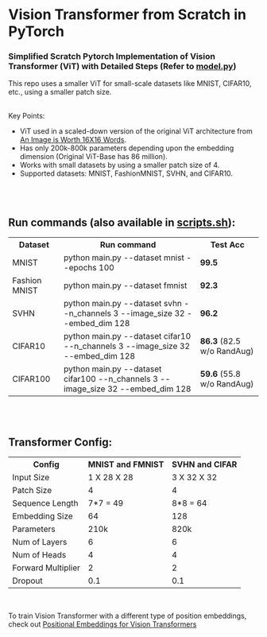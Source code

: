# Vision Transformer from Scratch in PyTorch
### Simplified Scratch Pytorch Implementation of Vision Transformer (ViT) with Detailed Steps (Refer to <a href="model.py">model.py</a>)
This repo uses a smaller ViT for small-scale datasets like MNIST, CIFAR10, etc., using a smaller patch size.<br><br>

Key Points:
<ul>
  <li>ViT used in a scaled-down version of the original ViT architecture from <a href="https://arxiv.org/pdf/2010.11929.pdf">An Image is Worth 16X16 Words</a>. </li>
  <li>Has only 200k-800k parameters depending upon the embedding dimension (Original ViT-Base has 86 million). </li>
  <li>Works with small datasets by using a smaller patch size of 4.</li>
  <li>Supported datasets: MNIST, FashionMNIST, SVHN, and CIFAR10.</li>
</ul>  

<br><br>

## Run commands (also available in <a href="scripts.sh">scripts.sh</a>): <br>

<table>
  <tr>
    <th>Dataset</th>
    <th>Run command</th>
    <th>Test Acc</th>
  </tr>
  <tr>
    <td>MNIST</td>
    <td>python main.py --dataset mnist --epochs 100</td>
    <td><strong>99.5</strong></td>
  </tr>
  <tr>
    <td>Fashion MNIST</td>
    <td>python main.py --dataset fmnist</td>
    <td><strong>92.3</strong></td>
  </tr>
  <tr>
    <td>SVHN</td>
    <td>python main.py --dataset svhn --n_channels 3 --image_size 32 --embed_dim 128 </td>
    <td><strong>96.2</strong></td>
  </tr>
  <tr>
    <td>CIFAR10</td>
    <td>python main.py --dataset cifar10 --n_channels 3 --image_size 32 --embed_dim 128 </td>
    <td><strong>86.3</strong> (82.5 w/o RandAug)</td>
  </tr>
  <tr>
    <td>CIFAR100</td>
    <td>python main.py --dataset cifar100 --n_channels 3 --image_size 32 --embed_dim 128 </td>
    <td><strong>59.6</strong> (55.8 w/o RandAug)</td>
  </tr>
</table>


<br><br>
## Transformer Config:

<table>
  <tr>
    <th>Config</th>
    <th>MNIST and FMNIST</th>
    <th>SVHN and CIFAR</th>
  </tr>
  <tr>
    <td>Input Size</td>
    <td> 1 X 28 X 28   </td>
    <td> 3 X 32 X 32  </td>
  </tr>

  <tr>
    <td>Patch Size</td>
    <td>4</td>
    <td>4</td>
  </tr>
  <tr>
    <td>Sequence Length</td>
    <td>7*7 = 49</td>
    <td>8*8 = 64</td>
  </tr>
  <tr>
    <td>Embedding Size </td>
    <td>64</td>
    <td>128</td>
  </tr>
  <tr>
    <td>Parameters </td>
    <td>210k</td>
    <td>820k</td>
  </tr>
  <tr>
    <td>Num of Layers </td>
    <td>6</td>
    <td>6</td>
  </tr>
  <tr>
    <td>Num of Heads </td>
    <td>4</td>
    <td>4</td>
  </tr>
  <tr>
    <td>Forward Multiplier </td>
    <td>2</td>
    <td>2</td>
  </tr>
  <tr>
    <td>Dropout </td>
    <td>0.1</td>
    <td>0.1</td>
  </tr>
</table>
<br>

To train Vision Transformer with a different type of position embeddings, check out <a href="https://github.com/s-chh/Vision-Transformer-ViT-Positional-Embeddings">Positional Embeddings for Vision Transformers</a>

